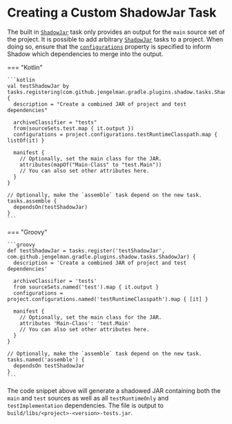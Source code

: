 # Creating a Custom ShadowJar Task

The built in [`ShadowJar`][ShadowJar] task only provides an output for the `main` source set of the project.
It is possible to add arbitrary [`ShadowJar`][ShadowJar] tasks to a project. When doing so, ensure that the
[`configurations`][ShadowJar.configurations] property is specified to inform Shadow which dependencies to merge into
the output.

=== "Kotlin"

    ```kotlin
    val testShadowJar by tasks.registering(com.github.jengelman.gradle.plugins.shadow.tasks.ShadowJar::class) {
      description = "Create a combined JAR of project and test dependencies"

      archiveClassifier = "tests"
      from(sourceSets.test.map { it.output })
      configurations = project.configurations.testRuntimeClasspath.map { listOf(it) }

      manifest {
        // Optionally, set the main class for the JAR.
        attributes(mapOf("Main-Class" to "test.Main"))
        // You can also set other attributes here.
      }
    }

    // Optionally, make the `assemble` task depend on the new task.
    tasks.assemble {
      dependsOn(testShadowJar)
    }
    ```

=== "Groovy"

    ```groovy
    def testShadowJar = tasks.register('testShadowJar', com.github.jengelman.gradle.plugins.shadow.tasks.ShadowJar) {
      description = 'Create a combined JAR of project and test dependencies'

      archiveClassifier = 'tests'
      from sourceSets.named('test').map { it.output }
      configurations = project.configurations.named('testRuntimeClasspath').map { [it] }

      manifest {
        // Optionally, set the main class for the JAR.
        attributes 'Main-Class': 'test.Main'
        // You can also set other attributes here.
      }
    }

    // Optionally, make the `assemble` task depend on the new task.
    tasks.named('assemble') {
      dependsOn testShadowJar
    }
    ```

The code snippet above will generate a shadowed JAR containing both the `main` and `test` sources as well as all
`testRuntimeOnly` and `testImplementation` dependencies. The file is output to
`build/libs/<project>-<version>-tests.jar`.


[Jar]: https://docs.gradle.org/current/dsl/org.gradle.api.tasks.bundling.Jar.html
[ShadowJar.configurations]: ../api/shadow/com.github.jengelman.gradle.plugins.shadow.tasks/-shadow-jar/configurations.html
[ShadowJar]: ../api/shadow/com.github.jengelman.gradle.plugins.shadow.tasks/-shadow-jar/index.html
